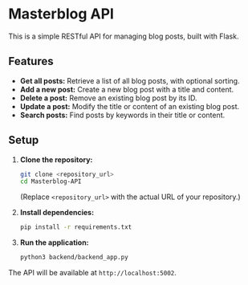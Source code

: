 # Masterblog API

This is a simple RESTful API for managing blog posts, built with Flask.

## Features

* **Get all posts:** Retrieve a list of all blog posts, with optional sorting.
* **Add a new post:** Create a new blog post with a title and content.
* **Delete a post:** Remove an existing blog post by its ID.
* **Update a post:** Modify the title or content of an existing blog post.
* **Search posts:** Find posts by keywords in their title or content.

## Setup

1.  **Clone the repository:**
    ```bash
    git clone <repository_url>
    cd Masterblog-API
    ```
    (Replace `<repository_url>` with the actual URL of your repository.)

2.  **Install dependencies:**
    ```bash
    pip install -r requirements.txt
    ```

3.  **Run the application:**
    ```bash
    python3 backend/backend_app.py
    ```

The API will be available at `http://localhost:5002`.